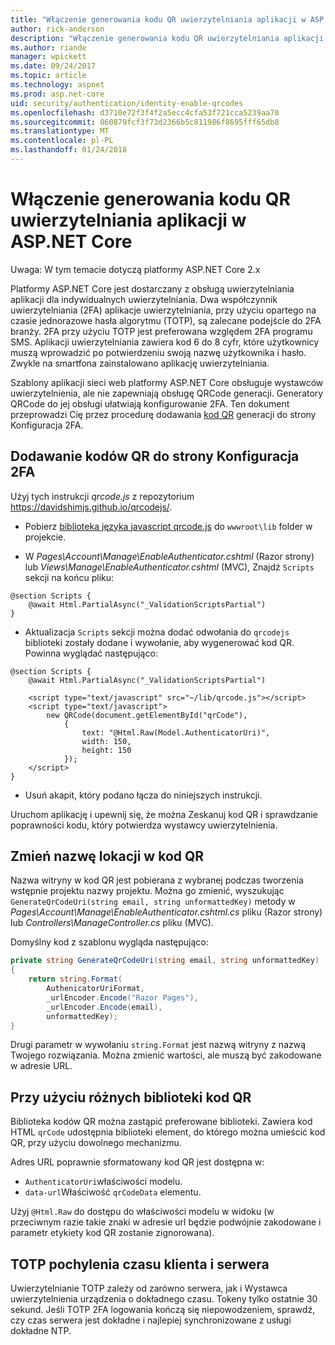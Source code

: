 ```yaml
---
title: "Włączenie generowania kodu QR uwierzytelniania aplikacji w ASP.NET Core"
author: rick-anderson
description: "Włączenie generowania kodu QR uwierzytelniania aplikacji w ASP.NET Core"
ms.author: riande
manager: wpickett
ms.date: 09/24/2017
ms.topic: article
ms.technology: aspnet
ms.prod: asp.net-core
uid: security/authentication/identity-enable-qrcodes
ms.openlocfilehash: d3710e72f3f4f2a5ecc4cfa53f721cca5239aa70
ms.sourcegitcommit: 060879fcf3f73d2366b5c811986f8695fff65db8
ms.translationtype: MT
ms.contentlocale: pl-PL
ms.lasthandoff: 01/24/2018
---
```

# <a name="enabling-qr-code-generation-for-authenticator-apps-in-aspnet-core"></a>Włączenie generowania kodu QR uwierzytelniania aplikacji w ASP.NET Core

Uwaga: W tym temacie dotyczą platformy ASP.NET Core 2.x

Platformy ASP.NET Core jest dostarczany z obsługą uwierzytelniania aplikacji dla indywidualnych uwierzytelniania. Dwa współczynnik uwierzytelniania (2FA) aplikacje uwierzytelniania, przy użyciu opartego na czasie jednorazowe hasła algorytmu (TOTP), są zalecane podejście do 2FA branży. 2FA przy użyciu TOTP jest preferowana względem 2FA programu SMS. Aplikacji uwierzytelniania zawiera kod 6 do 8 cyfr, które użytkownicy muszą wprowadzić po potwierdzeniu swoją nazwę użytkownika i hasło. Zwykle na smartfona zainstalowano aplikację uwierzytelniania.

Szablony aplikacji sieci web platformy ASP.NET Core obsługuje wystawców uwierzytelnienia, ale nie zapewniają obsługę QRCode generacji. Generatory QRCode do jej obsługi ułatwiają konfigurowanie 2FA. Ten dokument przeprowadzi Cię przez procedurę dodawania [kod QR](https://wikipedia.org/wiki/QR_code) generacji do strony Konfiguracja 2FA.

## <a name="adding-qr-codes-to-the-2fa-configuration-page"></a>Dodawanie kodów QR do strony Konfiguracja 2FA

Użyj tych instrukcji *qrcode.js* z repozytorium https://davidshimjs.github.io/qrcodejs/.

* Pobierz [biblioteka języka javascript qrcode.js](https://davidshimjs.github.io/qrcodejs/) do `wwwroot\lib` folder w projekcie.

* W *Pages\Account\Manage\EnableAuthenticator.cshtml* (Razor strony) lub *Views\Manage\EnableAuthenticator.cshtml* (MVC), Znajdź `Scripts` sekcji na końcu pliku:

```cshtml
@section Scripts {
    @await Html.PartialAsync("_ValidationScriptsPartial")
}
```

* Aktualizacja `Scripts` sekcji można dodać odwołania do `qrcodejs` biblioteki zostały dodane i wywołanie, aby wygenerować kod QR. Powinna wyglądać następująco:

```cshtml
@section Scripts {
    @await Html.PartialAsync("_ValidationScriptsPartial")

    <script type="text/javascript" src="~/lib/qrcode.js"></script>
    <script type="text/javascript">
        new QRCode(document.getElementById("qrCode"),
            {
                text: "@Html.Raw(Model.AuthenticatorUri)",
                width: 150,
                height: 150
            });
    </script>
}
```

* Usuń akapit, który podano łącza do niniejszych instrukcji.

Uruchom aplikację i upewnij się, że można Zeskanuj kod QR i sprawdzanie poprawności kodu, który potwierdza wystawcy uwierzytelnienia.

## <a name="change-the-site-name-in-the-qr-code"></a>Zmień nazwę lokacji w kod QR

Nazwa witryny w kod QR jest pobierana z wybranej podczas tworzenia wstępnie projektu nazwy projektu. Można go zmienić, wyszukując `GenerateQrCodeUri(string email, string unformattedKey)` metody w *Pages\Account\Manage\EnableAuthenticator.cshtml.cs* pliku (Razor strony) lub *Controllers\ManageController.cs* pliku (MVC). 

Domyślny kod z szablonu wygląda następująco:

```c#
private string GenerateQrCodeUri(string email, string unformattedKey)
{
    return string.Format(
        AuthenicatorUriFormat,
        _urlEncoder.Encode("Razor Pages"),
        _urlEncoder.Encode(email),
        unformattedKey);
}
```

Drugi parametr w wywołaniu `string.Format` jest nazwą witryny z nazwą Twojego rozwiązania. Można zmienić wartości, ale muszą być zakodowane w adresie URL.

## <a name="using-a-different-qr-code-library"></a>Przy użyciu różnych biblioteki kod QR

Biblioteka kodów QR można zastąpić preferowane biblioteki. Zawiera kod HTML `qrCode` udostępnia biblioteki element, do którego można umieścić kod QR, przy użyciu dowolnego mechanizmu.

Adres URL poprawnie sformatowany kod QR jest dostępna w:

* `AuthenticatorUri`właściwości modelu.
* `data-url`Właściwość `qrCodeData` elementu. 

Użyj `@Html.Raw` do dostępu do właściwości modelu w widoku (w przeciwnym razie takie znaki w adresie url będzie podwójnie zakodowane i parametr etykiety kod QR zostanie zignorowana).

## <a name="totp-client-and-server-time-skew"></a>TOTP pochylenia czasu klienta i serwera

Uwierzytelnianie TOTP zależy od zarówno serwera, jak i Wystawca uwierzytelnienia urządzenia o dokładnego czasu. Tokeny tylko ostatnie 30 sekund. Jeśli TOTP 2FA logowania kończą się niepowodzeniem, sprawdź, czy czas serwera jest dokładne i najlepiej synchronizowane z usługi dokładne NTP.
